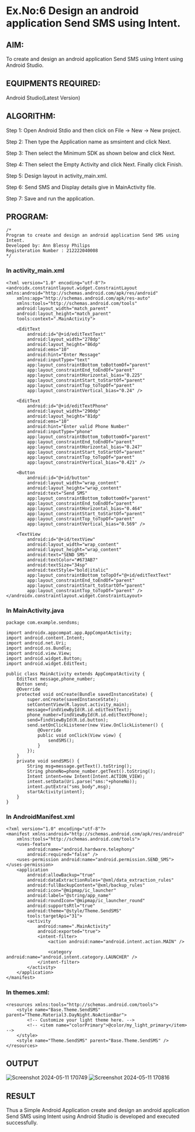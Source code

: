 # Ex.No:6 Design an android application Send SMS using Intent.

## AIM:
To create and design an android application Send SMS using Intent using Android Studio.

## EQUIPMENTS REQUIRED:
Android Studio(Latest Version)

## ALGORITHM:

Step 1: Open Android Stdio and then click on File -> New -> New project.

Step 2: Then type the Application name as smsintent and click Next. 

Step 3: Then select the Minimum SDK as shown below and click Next.

Step 4: Then select the Empty Activity and click Next. Finally click Finish.

Step 5: Design layout in activity_main.xml.

Step 6: Send SMS and Display details give in MainActivity file.

Step 7: Save and run the application.


## PROGRAM:
```
/*
Program to create and design an android application Send SMS using Intent.
Developed by: Ann Blessy Philips
Registeration Number : 212222040008
*/
```

### In activity_main.xml
```
<?xml version="1.0" encoding="utf-8"?>
<androidx.constraintlayout.widget.ConstraintLayout xmlns:android="http://schemas.android.com/apk/res/android"
    xmlns:app="http://schemas.android.com/apk/res-auto"
    xmlns:tools="http://schemas.android.com/tools"
    android:layout_width="match_parent"
    android:layout_height="match_parent"
    tools:context=".MainActivity">

    <EditText
        android:id="@+id/editTextText"
        android:layout_width="278dp"
        android:layout_height="86dp"
        android:ems="10"
        android:hint="Enter Message"
        android:inputType="text"
        app:layout_constraintBottom_toBottomOf="parent"
        app:layout_constraintEnd_toEndOf="parent"
        app:layout_constraintHorizontal_bias="0.225"
        app:layout_constraintStart_toStartOf="parent"
        app:layout_constraintTop_toTopOf="parent"
        app:layout_constraintVertical_bias="0.24" />

    <EditText
        android:id="@+id/editTextPhone"
        android:layout_width="290dp"
        android:layout_height="81dp"
        android:ems="10"
        android:hint="Enter valid Phone Number"
        android:inputType="phone"
        app:layout_constraintBottom_toBottomOf="parent"
        app:layout_constraintEnd_toEndOf="parent"
        app:layout_constraintHorizontal_bias="0.247"
        app:layout_constraintStart_toStartOf="parent"
        app:layout_constraintTop_toTopOf="parent"
        app:layout_constraintVertical_bias="0.421" />

    <Button
        android:id="@+id/button"
        android:layout_width="wrap_content"
        android:layout_height="wrap_content"
        android:text="Send SMS"
        app:layout_constraintBottom_toBottomOf="parent"
        app:layout_constraintEnd_toEndOf="parent"
        app:layout_constraintHorizontal_bias="0.464"
        app:layout_constraintStart_toStartOf="parent"
        app:layout_constraintTop_toTopOf="parent"
        app:layout_constraintVertical_bias="0.569" />

    <TextView
        android:id="@+id/textView"
        android:layout_width="wrap_content"
        android:layout_height="wrap_content"
        android:text="SEND SMS"
        android:textColor="#673AB7"
        android:textSize="34sp"
        android:textStyle="bold|italic"
        app:layout_constraintBottom_toTopOf="@+id/editTextText"
        app:layout_constraintEnd_toEndOf="parent"
        app:layout_constraintStart_toStartOf="parent"
        app:layout_constraintTop_toTopOf="parent" />
</androidx.constraintlayout.widget.ConstraintLayout>
```

### In MainActivity.java
```
package com.example.sendsms;

import androidx.appcompat.app.AppCompatActivity;
import android.content.Intent;
import android.net.Uri;
import android.os.Bundle;
import android.view.View;
import android.widget.Button;
import android.widget.EditText;

public class MainActivity extends AppCompatActivity {
    EditText message,phone_number;
    Button send;
    @Override
    protected void onCreate(Bundle savedInstanceState) {
        super.onCreate(savedInstanceState);
        setContentView(R.layout.activity_main);
        message=findViewById(R.id.editTextText);
        phone_number=findViewById(R.id.editTextPhone);
        send=findViewById(R.id.button);
        send.setOnClickListener(new View.OnClickListener() {
            @Override
            public void onClick(View view) {
                sendSMS();
            }
        });
    }
    private void sendSMS() {
        String msg=message.getText().toString();
        String phoneNo=phone_number.getText().toString();
        Intent intent=new Intent(Intent.ACTION_VIEW);
        intent.setData(Uri.parse("sms:"+phoneNo));
        intent.putExtra("sms_body",msg);
        startActivity(intent);
    }
}
```

### In AndroidManifest.xml
```
<?xml version="1.0" encoding="utf-8"?>
<manifest xmlns:android="http://schemas.android.com/apk/res/android"
    xmlns:tools="http://schemas.android.com/tools">
    <uses-feature
        android:name="android.hardware.telephony"
        android:required="false" />
    <uses-permission android:name="android.permission.SEND_SMS"></uses-permission>
    <application
        android:allowBackup="true"
        android:dataExtractionRules="@xml/data_extraction_rules"
        android:fullBackupContent="@xml/backup_rules"
        android:icon="@mipmap/ic_launcher"
        android:label="@string/app_name"
        android:roundIcon="@mipmap/ic_launcher_round"
        android:supportsRtl="true"
        android:theme="@style/Theme.SendSMS"
        tools:targetApi="31">
        <activity
            android:name=".MainActivity"
            android:exported="true">
            <intent-filter>
                <action android:name="android.intent.action.MAIN" />

                <category android:name="android.intent.category.LAUNCHER" />
            </intent-filter>
        </activity>
    </application>
</manifest>
```

### In themes.xml:
```
<resources xmlns:tools="http://schemas.android.com/tools">
    <style name="Base.Theme.SendSMS" parent="Theme.Material3.DayNight.NoActionBar">
        <!-- Customize your light theme here. -->
        <!-- <item name="colorPrimary">@color/my_light_primary</item> -->
    </style>
    <style name="Theme.SendSMS" parent="Base.Theme.SendSMS" />
</resources>
```

## OUTPUT
![Screenshot 2024-05-11 170749](https://github.com/AnnBlessy/sendsms/assets/119477835/0aac47dc-f5c5-4c61-b911-810cc42db1d4)                   ![Screenshot 2024-05-11 170816](https://github.com/AnnBlessy/sendsms/assets/119477835/b9381114-631d-4cd0-87cf-7c0f6f9b402c)

## RESULT
Thus a Simple Android Application create and design an android application Send SMS using Intent using Android Studio is developed and executed successfully.
